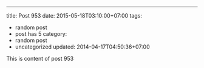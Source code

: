 ---
title: Post 953
date: 2015-05-18T03:10:00+07:00
tags:
  - random post
  - post has 5
category:
  - random post
  - uncategorized
updated: 2014-04-17T04:50:36+07:00

This is content of post 953